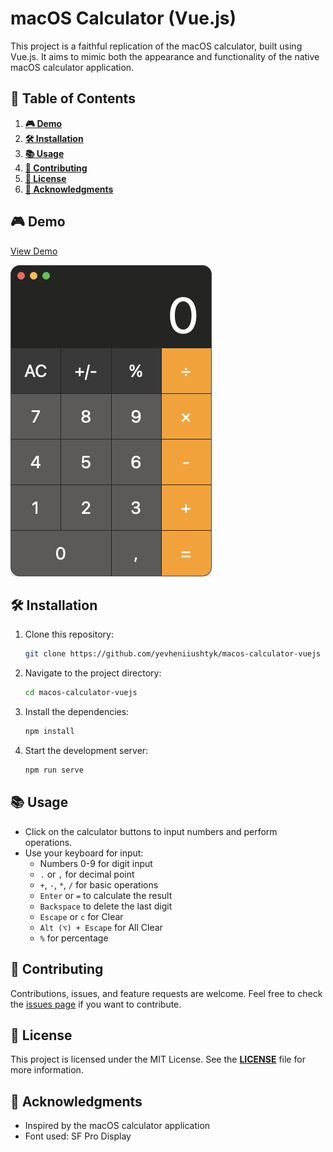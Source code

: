 # macOS Calculator (Vue.js)

This project is a faithful replication of the macOS calculator, built using Vue.js. It aims to mimic both the appearance and functionality of the native macOS calculator application.

## 📖 Table of Contents

1. **[🎮 Demo](#-demo)**
2. **[🛠️ Installation](#️-installation)**
3. **[📚 Usage](#-usage)**
4. **[🤝 Contributing](#-contributing)**
5. **[📜 License](#-license)**
6. **[🌟 Acknowledgments](#-acknowledgments)**

## 🎮 Demo

[View Demo](https://yevheniiushtyk.github.io/macos-calculator-vuejs/)

![Screenshot](/images/screenshot.png)

## 🛠️ Installation

1. Clone this repository:
   ```bash
   git clone https://github.com/yevheniiushtyk/macos-calculator-vuejs
   ```
2. Navigate to the project directory:
   ```bash
   cd macos-calculator-vuejs
   ```
3. Install the dependencies:
   ```bash
   npm install
   ```
4. Start the development server:
   ```bash
   npm run serve
   ```

## 📚 Usage

- Click on the calculator buttons to input numbers and perform operations.
- Use your keyboard for input:
  - Numbers 0-9 for digit input
  - `.` or `,` for decimal point
  - `+`, `-`, `*`, `/` for basic operations
  - `Enter` or `=` to calculate the result
  - `Backspace` to delete the last digit
  - `Escape` or `c` for Clear
  - `Alt (⌥) + Escape` for All Clear
  - `%` for percentage

## 🤝 Contributing

Contributions, issues, and feature requests are welcome. Feel free to check the [issues page](https://github.com/yevheniiushtyk/macos-calculator-vuejs/issues) if you want to contribute.

## 📜 License

This project is licensed under the MIT License. See the **[LICENSE](LICENSE)** file for more information.

## 🌟 Acknowledgments

- Inspired by the macOS calculator application
- Font used: SF Pro Display
